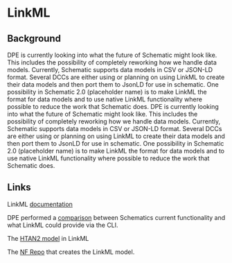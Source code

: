 # LinkML

## Background

DPE is currently looking into what the future of Schematic might look like. This includes the possibility of completely reworking how we handle data models. Currently, Schematic supports data models in CSV or JSON-LD format. Several DCCs are either using or planning on using LinkML to create their data models and then port them to JsonLD for use in schematic. One possibility in Schematic 2.0 (placeholder name) is to make LinkML the format for data models and to use native LinkML functionality where possible to reduce the work that Schematic does. DPE is currently looking into what the future of Schematic might look like. This includes the possibility of completely reworking how we handle data models. Currently, Schematic supports data models in CSV or JSON-LD format. Several DCCs are either using or planning on using LinkML to create their data models and then port them to JsonLD for use in schematic. One possibility in Schematic 2.0 (placeholder name) is to make LinkML the format for data models and to use native LinkML functionality where possible to reduce the work that Schematic does.

## Links

LinkML [documentation](https://linkml.io/linkml/)

DPE performed a [comparison](https://sagebionetworks.jira.com/wiki/spaces/DPE/pages/3856367618/SCHEMATIC-225+Exploration+of+LinkML+features+compared+to+Schematic+JSONLD) between Schematics current functionality and what LinkML could provide via the CLI.

The [HTAN2 model](https://github.com/ncihtan/htan-linkml/blob/get-gen-excel-working/HTAN2Model.yaml) in LinkML

The [NF Repo](https://github.com/nf-osi/nf-metadata-dictionary/) that creates the LinkML model.
